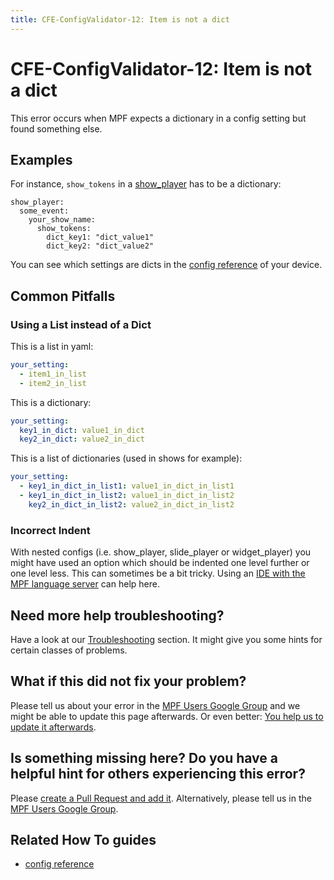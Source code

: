 ```yaml
---
title: CFE-ConfigValidator-12: Item is not a dict
---
```


# CFE-ConfigValidator-12: Item is not a dict


This error occurs when MPF expects a dictionary in a config setting but
found something else.

## Examples

For instance, `show_tokens` in a
[show_player](../config/show_player.md) has to
be a dictionary:

``` mpf-config
show_player:
  some_event:
    your_show_name:
      show_tokens:
        dict_key1: "dict_value1"
        dict_key2: "dict_value2"
```

You can see which settings are dicts in the
[config reference](../config/index.md) of your
device.

## Common Pitfalls

### Using a List instead of a Dict

This is a list in yaml:

``` yaml
your_setting:
  - item1_in_list
  - item2_in_list
```

This is a dictionary:

``` yaml
your_setting:
  key1_in_dict: value1_in_dict
  key2_in_dict: value2_in_dict
```

This is a list of dictionaries (used in shows for example):

``` yaml
your_setting:
  - key1_in_dict_in_list1: value1_in_dict_in_list1
  - key1_in_dict_in_list2: value1_in_dict_in_list2
    key2_in_dict_in_list2: value2_in_dict_in_list2
```

### Incorrect Indent

With nested configs (i.e. show_player, slide_player or widget_player)
you might have used an option which should be indented one level further
or one level less. This can sometimes be a bit tricky. Using an
[IDE with the MPF language server](../tools/language_server/index.md) can help here.

## Need more help troubleshooting?

Have a look at our [Troubleshooting](../troubleshooting/index.md) section. It might give you some hints for certain classes of
problems.

## What if this did not fix your problem?

Please tell us about your error in the [MPF Users Google
Group](https://groups.google.com/forum/#!forum/mpf-users) and we might
be able to update this page afterwards. Or even better:
[You help us to update it afterwards](../about/help_docs.md).

## Is something missing here? Do you have a helpful hint for others experiencing this error?

Please
[create a Pull Request and add it](../about/help_docs.md). Alternatively, please tell us in the [MPF Users Google
Group](https://groups.google.com/forum/#!forum/mpf-users).

## Related How To guides

* [config reference](../config/index.md)
